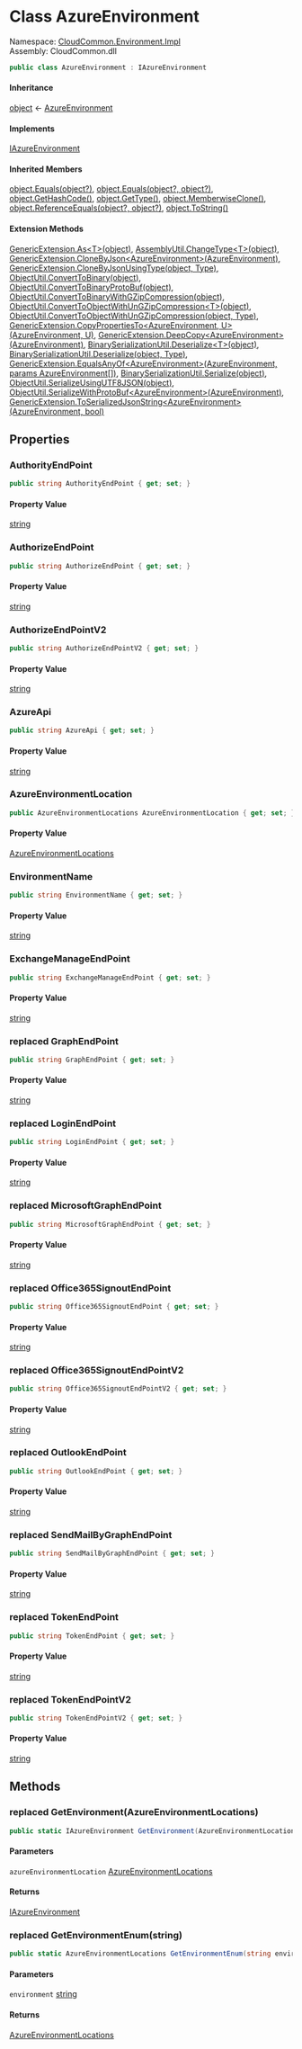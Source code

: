 #  Class AzureEnvironment

Namespace: [CloudCommon.Environment.Impl](CloudCommon.Environment.Impl.md)  
Assembly: CloudCommon.dll  

```csharp
public class AzureEnvironment : IAzureEnvironment
```

#### Inheritance

[object](https://learn.microsoft.com/dotnet/api/system.object) ← 
[AzureEnvironment](CloudCommon.Environment.Impl.AzureEnvironment.md)

#### Implements

[IAzureEnvironment](CloudCommon.Environment.IAzureEnvironment.md)

#### Inherited Members

[object.Equals\(object?\)](https://learn.microsoft.com/dotnet/api/system.object.equals\#system\-object\-equals\(system\-object\)), 
[object.Equals\(object?, object?\)](https://learn.microsoft.com/dotnet/api/system.object.equals\#system\-object\-equals\(system\-object\-system\-object\)), 
[object.GetHashCode\(\)](https://learn.microsoft.com/dotnet/api/system.object.gethashcode), 
[object.GetType\(\)](https://learn.microsoft.com/dotnet/api/system.object.gettype), 
[object.MemberwiseClone\(\)](https://learn.microsoft.com/dotnet/api/system.object.memberwiseclone), 
[object.ReferenceEquals\(object?, object?\)](https://learn.microsoft.com/dotnet/api/system.object.referenceequals), 
[object.ToString\(\)](https://learn.microsoft.com/dotnet/api/system.object.tostring)

#### Extension Methods

[GenericExtension.As<T\>\(object\)](CloudCommon.Extensions.GenericExtension.md\#CloudCommon\_Extensions\_GenericExtension\_As\_\_1\_System\_Object\_), 
[AssemblyUtil.ChangeType<T\>\(object\)](CloudCommon.Utils.AssemblyUtil.md\#CloudCommon\_Utils\_AssemblyUtil\_ChangeType\_\_1\_System\_Object\_), 
[GenericExtension.CloneByJson<AzureEnvironment\>\(AzureEnvironment\)](CloudCommon.Extensions.GenericExtension.md\#CloudCommon\_Extensions\_GenericExtension\_CloneByJson\_\_1\_\_\_0\_), 
[GenericExtension.CloneByJsonUsingType\(object, Type\)](CloudCommon.Extensions.GenericExtension.md\#CloudCommon\_Extensions\_GenericExtension\_CloneByJsonUsingType\_System\_Object\_System\_Type\_), 
[ObjectUtil.ConvertToBinary\(object\)](CloudCommon.Utils.ObjectUtil.md\#CloudCommon\_Utils\_ObjectUtil\_ConvertToBinary\_System\_Object\_), 
[ObjectUtil.ConvertToBinaryProtoBuf\(object\)](CloudCommon.Utils.ObjectUtil.md\#CloudCommon\_Utils\_ObjectUtil\_ConvertToBinaryProtoBuf\_System\_Object\_), 
[ObjectUtil.ConvertToBinaryWithGZipCompression\(object\)](CloudCommon.Utils.ObjectUtil.md\#CloudCommon\_Utils\_ObjectUtil\_ConvertToBinaryWithGZipCompression\_System\_Object\_), 
[ObjectUtil.ConvertToObjectWithUnGZipCompression<T\>\(object\)](CloudCommon.Utils.ObjectUtil.md\#CloudCommon\_Utils\_ObjectUtil\_ConvertToObjectWithUnGZipCompression\_\_1\_System\_Object\_), 
[ObjectUtil.ConvertToObjectWithUnGZipCompression\(object, Type\)](CloudCommon.Utils.ObjectUtil.md\#CloudCommon\_Utils\_ObjectUtil\_ConvertToObjectWithUnGZipCompression\_System\_Object\_System\_Type\_), 
[GenericExtension.CopyPropertiesTo<AzureEnvironment, U\>\(AzureEnvironment, U\)](CloudCommon.Extensions.GenericExtension.md\#CloudCommon\_Extensions\_GenericExtension\_CopyPropertiesTo\_\_2\_\_\_0\_\_\_1\_), 
[GenericExtension.DeepCopy<AzureEnvironment\>\(AzureEnvironment\)](CloudCommon.Extensions.GenericExtension.md\#CloudCommon\_Extensions\_GenericExtension\_DeepCopy\_\_1\_\_\_0\_), 
[BinarySerializationUtil.Deserialize<T\>\(object\)](CloudCommon.Utils.BinarySerializationUtil.md\#CloudCommon\_Utils\_BinarySerializationUtil\_Deserialize\_\_1\_System\_Object\_), 
[BinarySerializationUtil.Deserialize\(object, Type\)](CloudCommon.Utils.BinarySerializationUtil.md\#CloudCommon\_Utils\_BinarySerializationUtil\_Deserialize\_System\_Object\_System\_Type\_), 
[GenericExtension.EqualsAnyOf<AzureEnvironment\>\(AzureEnvironment, params AzureEnvironment\[\]\)](CloudCommon.Extensions.GenericExtension.md\#CloudCommon\_Extensions\_GenericExtension\_EqualsAnyOf\_\_1\_\_\_0\_\_\_0\_\_\_), 
[BinarySerializationUtil.Serialize\(object\)](CloudCommon.Utils.BinarySerializationUtil.md\#CloudCommon\_Utils\_BinarySerializationUtil\_Serialize\_System\_Object\_), 
[ObjectUtil.SerializeUsingUTF8JSON\(object\)](CloudCommon.Utils.ObjectUtil.md\#CloudCommon\_Utils\_ObjectUtil\_SerializeUsingUTF8JSON\_System\_Object\_), 
[ObjectUtil.SerializeWithProtoBuf<AzureEnvironment\>\(AzureEnvironment\)](CloudCommon.Utils.ObjectUtil.md\#CloudCommon\_Utils\_ObjectUtil\_SerializeWithProtoBuf\_\_1\_\_\_0\_), 
[GenericExtension.ToSerializedJsonString<AzureEnvironment\>\(AzureEnvironment, bool\)](CloudCommon.Extensions.GenericExtension.md\#CloudCommon\_Extensions\_GenericExtension\_ToSerializedJsonString\_\_1\_\_\_0\_System\_Boolean\_)

## Properties

###  AuthorityEndPoint

```csharp
public string AuthorityEndPoint { get; set; }
```

#### Property Value

 [string](https://learn.microsoft.com/dotnet/api/system.string)

###  AuthorizeEndPoint

```csharp
public string AuthorizeEndPoint { get; set; }
```

#### Property Value

 [string](https://learn.microsoft.com/dotnet/api/system.string)

###  AuthorizeEndPointV2

```csharp
public string AuthorizeEndPointV2 { get; set; }
```

#### Property Value

 [string](https://learn.microsoft.com/dotnet/api/system.string)

###  AzureApi

```csharp
public string AzureApi { get; set; }
```

#### Property Value

 [string](https://learn.microsoft.com/dotnet/api/system.string)

###  AzureEnvironmentLocation

```csharp
public AzureEnvironmentLocations AzureEnvironmentLocation { get; set; }
```

#### Property Value

 [AzureEnvironmentLocations](CloudCommon.Enums.AzureEnvironmentLocations.md)

###  EnvironmentName

```csharp
public string EnvironmentName { get; set; }
```

#### Property Value

 [string](https://learn.microsoft.com/dotnet/api/system.string)

###  ExchangeManageEndPoint

```csharp
public string ExchangeManageEndPoint { get; set; }
```

#### Property Value

 [string](https://learn.microsoft.com/dotnet/api/system.string)

### replaced GraphEndPoint

```csharp
public string GraphEndPoint { get; set; }
```

#### Property Value

 [string](https://learn.microsoft.com/dotnet/api/system.string)

### replaced LoginEndPoint

```csharp
public string LoginEndPoint { get; set; }
```

#### Property Value

 [string](https://learn.microsoft.com/dotnet/api/system.string)

### replaced MicrosoftGraphEndPoint

```csharp
public string MicrosoftGraphEndPoint { get; set; }
```

#### Property Value

 [string](https://learn.microsoft.com/dotnet/api/system.string)

### replaced Office365SignoutEndPoint

```csharp
public string Office365SignoutEndPoint { get; set; }
```

#### Property Value

 [string](https://learn.microsoft.com/dotnet/api/system.string)

### replaced Office365SignoutEndPointV2

```csharp
public string Office365SignoutEndPointV2 { get; set; }
```

#### Property Value

 [string](https://learn.microsoft.com/dotnet/api/system.string)

### replaced OutlookEndPoint

```csharp
public string OutlookEndPoint { get; set; }
```

#### Property Value

 [string](https://learn.microsoft.com/dotnet/api/system.string)

### replaced SendMailByGraphEndPoint

```csharp
public string SendMailByGraphEndPoint { get; set; }
```

#### Property Value

 [string](https://learn.microsoft.com/dotnet/api/system.string)

### replaced TokenEndPoint

```csharp
public string TokenEndPoint { get; set; }
```

#### Property Value

 [string](https://learn.microsoft.com/dotnet/api/system.string)

### replaced TokenEndPointV2

```csharp
public string TokenEndPointV2 { get; set; }
```

#### Property Value

 [string](https://learn.microsoft.com/dotnet/api/system.string)

## Methods

### replaced GetEnvironment\(AzureEnvironmentLocations\)

```csharp
public static IAzureEnvironment GetEnvironment(AzureEnvironmentLocations azureEnvironmentLocation)
```

#### Parameters

`azureEnvironmentLocation` [AzureEnvironmentLocations](CloudCommon.Enums.AzureEnvironmentLocations.md)

#### Returns

 [IAzureEnvironment](CloudCommon.Environment.IAzureEnvironment.md)

### replaced GetEnvironmentEnum\(string\)

```csharp
public static AzureEnvironmentLocations GetEnvironmentEnum(string environment)
```

#### Parameters

`environment` [string](https://learn.microsoft.com/dotnet/api/system.string)

#### Returns

 [AzureEnvironmentLocations](CloudCommon.Enums.AzureEnvironmentLocations.md)

